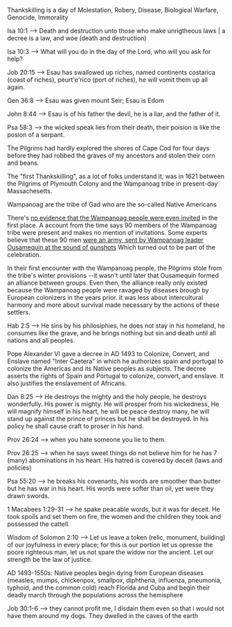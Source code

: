 Thankskilling is a day of Molestation, Robery, Disease, Biological Warfare, Genocide, Immorality 

Isa 10:1 --> Death and destruction unto those who make unrigtheous laws | a decree is a law, and woe (death and destruction)

Isa 10:3 --> What will you do in the day of the Lord, who will you ask for help? 

Job 20:15 --> Esau has swallowed up riches, named continents costarica (coast of riches), peurt'e'rico (port of riches), he will vomit them up all again. 

Gen 36:8 --> Esau was given mount Seir; Esau is Edom

John 8:44 --> Esau is of his father the devil, he is a liar, and the father of it. 

Psa 58:3 --> the wicked speak lies from their death, their poision is like the posion of a serpant. 

The Pilgrims had hardly explored the shores of Cape Cod for four days before they had robbed the graves of my ancestors and stolen their corn and beans.

The "first Thankskilling", as a lot of folks understand it, was in 1621 between the Pilgrims of Plymouth Colony and the Wampanoag tribe in present-day Massachesetts. 

Wampanoag are the tribe of Gad who are the so-called Native Americans 

There's [no evidence that the Wampanoag people were even invited]() in the first place. A account from the time says 90 members of the Wampanoag tribe were present and makes no mention
of invitations. Some experts believe that these 90 men [were an army, sent by Wampanoag leader Ousamequin at the sound of gunshots]() Which turned out to be part of the celebration. 

In their first encounter with the Wampanoag people, the Pilgrims stole from the tribe's winter provisions --it wasn't until later that Ousamequin formed an alliance between groups. Even then, 
the alliance really only existed because the Wampanoag people were ravaged by diseases brough by European colonizers in the years prior. It was less about intercultural harmony and more about survival made
necessary by the actions of these settlers. 

Hab 2:5 --> He sins by his philosiphies, he does not stay in his homeland, he consumes like the grave, and he brings nothing but sin and death until all nations and all peoples. 

Pope Alexander VI gave a decree in AD 1493 to Colonize, Convert, and Enslave named "Inter Caetera" in which he authorizes spain and portugal to colonize the Americas and its Native peoples as subjects. The decree
asserts the rights of Spain and Portugal to colonize, convert, and enslave. It also justifies the enslavement of Africans. 

Dan 8:25 --> He destroys the mighty and the holy people, he destroys wonderfully. His power is mighty. He will prosper from his wickedness, He will magnify himself in his heart, he will be peace destroy many, he will stand
up against the prince of princes but he shall be destroyed. In his policy he shall cause craft to proser in his hand. 

Prov 26:24 --> when you hate someone you lie to them. 

Prov 26:25 --> when he says sweet things do not believe him for he has 7 (many) abominations in his heart. His hatred is covered by deceit (laws and policies) 

Psa 55:20 --> he breaks his covenants, his words are smoother than butter but he has war in his heart. His words were softer than oil, yet were they drawn swords. 

1 Macabees 1:29-31 --> he spake peacable words, but it was for deceit. He took spoils and set them on fire, the women and the children they took and possessed the cattell. 

Wisdom of Solomon 2:10 --> Let us leave a token (relic, monument, building) of our joyfulness in every place; for this is our portion let us opresse the poore righteous man, let us not spare the widow nor the ancient. 
Let our strength be the law of justice. 

AD 1493-1550s: Native peoples begin dying from European diseases (measles, mumps, chickenpox, smallpox, diphtheria, influenza, pneumonia, typhoid, and the common cold) reach Florida and Cuba and begin their deadly march through
the populations across the hemisphere

Job 30:1-6 --> they cannot profit me, I disdain them even so that i would not have them around my dogs. They dwelled in the caves of the earth
